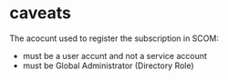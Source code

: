 ﻿# caveats

The acocunt used to register the subscription in SCOM:
- must be a user accunt and not a service account
- must be Global Administrator (Directory Role)
